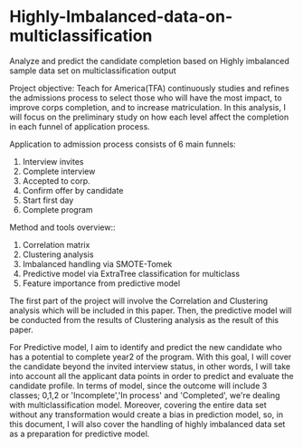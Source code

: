 # Highly-Imbalanced-data-on-multiclassification
Analyze and predict the candidate completion based on Highly imbalanced sample data set on multiclassification output


Project objective: Teach for America(TFA) continuously studies and refines the admissions process to select those who will have the most impact, to improve corps completion, and to increase matriculation. In this analysis, I will focus on the preliminary study on how each level affect the completion in each funnel of application process.

Application to admission process consists of 6 main funnels:
1) Interview invites
2) Complete interview
3) Accepted to corp.
4) Confirm offer by candidate
5) Start first day
6) Complete program

Method and tools overview::
1) Correlation matrix
2) Clustering analysis
3) Imbalanced handling via SMOTE-Tomek
4) Predictive model via ExtraTree classification for multiclass
5) Feature importance from predictive model

The first part of the project will involve the Correlation and Clustering analysis which will be included in this paper. Then, the predictive model will be conducted from the results of Clustering analysis as the result of this paper.

For Predictive model, I aim to identify and predict the new candidate who has a potential to complete year2 of the program. With this goal, I will cover the candidate beyond the invited interview status, in other words, I will take into account all the applicant data points in order to predict and evaluate the candidate profile. In terms of model, since the outcome will include 3 classes; 0,1,2 or 'Incomplete','In process' and 'Completed', we're dealing with multiclassification model. Moreover, covering the entire data set without any transformation would create a bias in prediction model, so, in this document, I will also cover the handling of highly imbalanced data set as a preparation for predictive model.
